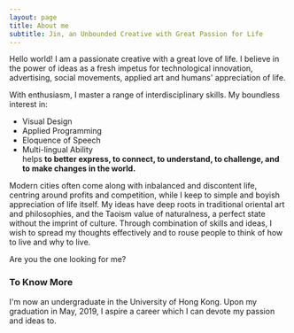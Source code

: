 ```yaml
---
layout: page
title: About me
subtitle: Jin, an Unbounded Creative with Great Passion for Life
---
```



Hello world! I am a passionate creative with a great love of life. I believe in the power of ideas as a fresh impetus for technological innovation, advertising, social movements, applied art and humans' appreciation of life.

With enthusiasm, I master a range of interdisciplinary skills. My boundless interest in:  
- Visual Design  
- Applied Programming  
- Eloquence of Speech  
- Multi-lingual Ability  
helps **to better express, to connect, to understand, to challenge, and to make changes in the world.**

Modern cities often come along with inbalanced and discontent life, centring around profits and competition, while I keep to simple and boyish appreciation of life itself. My ideas have deep roots in traditional oriental art and philosophies, and the Taoism value of naturalness, a perfect state without the imprint of culture. Through combination of skills and ideas, I wish to spread my thoughts effectively and to rouse people to think of how to live and why to live.

Are you the one looking for me?

### To Know More

I'm now an undergraduate in the University of Hong Kong. Upon my graduation in May, 2019, I aspire a career which I can devote my passion and ideas to.
